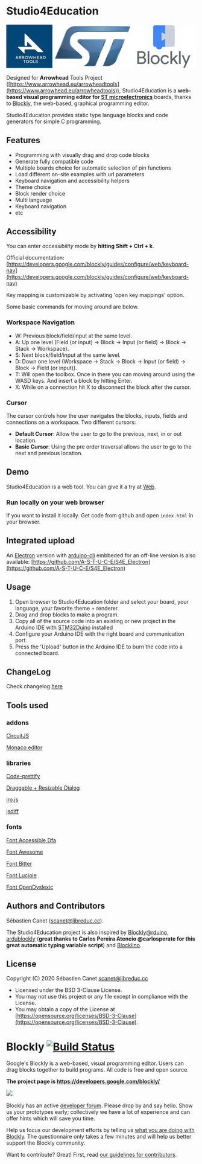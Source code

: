 # Studio4Education
![logo](https://github.com/A-S-T-U-C-E/STudio4Education/blob/master/S4E/media/logos.png)

Designed for **Arrowhead** Tools Project ([https://www.arrowhead.eu/arrowheadtools](https://www.arrowhead.eu/arrowheadtools)), Studio4Education is a **web-based visual programming editor for [ST microelectronics](https://www.st.com)** boards, thanks to [Blockly](https://developers.google.com/blockly/), the web-based, graphical programming editor.

Studio4Education provides static type language blocks and code generators for simple C programming.


## Features

* Programming with visually drag and drop code blocks
* Generate fully compatible code
* Multiple boards choice for automatic selection of pin functions
* Load different on-site examples with url parameters
* Keyboard navigation and accessibility helpers
* Theme choice
* Block render choice
* Multi language
* Keyboard navigation
* etc

## Accessibility

You can enter _accessibility_ mode by **hitting Shift + Ctrl + k**.

Official documentation: [https://developers.google.com/blockly/guides/configure/web/keyboard-nav](https://developers.google.com/blockly/guides/configure/web/keyboard-nav)

Key mapping is customizable by activating 'open key mappings' option.

Some basic commands for moving around are below.  


### Workspace Navigation

-   W: Previous block/field/input at the same level.
-   A: Up one level (Field (or input) -> Block -> Input (or field) -> Block -> Stack -> Workspace).
-   S: Next block/field/input at the same level.
-   D: Down one level (Workspace -> Stack -> Block -> Input (or field) -> Block -> Field (or input)).
-   T: Will open the toolbox. Once in there you can moving around using the WASD keys. And insert a block by hitting Enter.
-   X: While on a connection hit X to disconnect the block after the cursor.

### Cursor 
The cursor controls how the user navigates the blocks, inputs, fields and connections on a workspace. Two different cursors:  

-   **Default Cursor**: Allow the user to go to the previous, next, in or out location.
-   **Basic Cursor**: Using the pre order traversal allows the user to go to the next and previous location.


## Demo

Studio4Education is a web tool. You can give it a try at [Web](https://a-s-t-u-c-e.github.io/Studio4Education/).

### Run locally on your web browser

If you want to install it locally. Get code from github and open `index.html` in your browser.

## Integrated upload

An [Electron](https://www.electronjs.org/) version with [arduino-cli](https://github.com/arduino/arduino-cli) embbeded for an off-line version is also available: [https://github.com/A-S-T-U-C-E/S4E_Electron](https://github.com/A-S-T-U-C-E/S4E_Electron)

## Usage

1. Open browser to Studio4Education folder and select your board, your language, your favorite theme + renderer.
2. Drag and drop blocks to make a program.
3. Copy all of the source code into an existing or new project in the Arduino IDE with [STM32Duino](https://github.com/stm32duino/Arduino_Core_STM32) installed
4. Configure your Arduino IDE with the right board and communication port.
5. Press the 'Upload' button in the Arduino IDE to burn the code into a connected board.

## ChangeLog

Check changelog [here](https://github.com/A-S-T-U-C-E/Studio4Education/blob/master/CHANGELOG.txt)

## Tools used

### addons
[CircuitJS](https://github.com/sharpie7/circuitjs1)

[Monaco editor](https://microsoft.github.io/monaco-editor/)

### libraries

[Code-prettify](https://github.com/googlearchive/code-prettify)

[Draggable + Resizable Dialog](https://github.com/ZulNs/Draggable-Resizable-Dialog)

[iro.js](https://github.com/jaames/iro.js)

[jsdiff](https://github.com/kpdecker/jsdiff)

### fonts

[Font Accessible Dfa](https://github.com/Orange-OpenSource/font-accessible-dfa)

[Font Awesome](https://fontawesome.com/)

[Font Bitter](https://fr.allfont.net/download/bitter/)

[Font Luciole](https://luciole-vision.com/)

[Font OpenDyslexic](https://opendyslexic.org/)


## Authors and Contributors

Sébastien Canet ([scanet@libreduc.cc](scanet@libreduc.cc)).

The Studio4Education project is also inspired by [Blockly@rduino](https://github.com/technologiescollege/Blockly-at-rduino), [ardublockly](https://github.com/carlosperate/ardublockly) (**great thanks to Carlos Pereira Atencio @carlosperate for this great automatic typing variable script**) and [Blocklino](https://github.com/fontainejp/blocklino).


## License

Copyright (C) 2020 Sébastien Canet scanet@libreduc.cc
-   Licensed under the BSD 3-Clause License.
-   You may not use this project or any file except in compliance with the License.
-   You may obtain a copy of the License at [https://opensource.org/licenses/BSD-3-Clause](https://opensource.org/licenses/BSD-3-Clause).

# Blockly [![Build Status]( https://travis-ci.org/google/blockly.svg?branch=master)](https://travis-ci.org/google/blockly)


Google's Blockly is a web-based, visual programming editor.  Users can drag blocks together to build programs.  All code is free and open source.

**The project page is https://developers.google.com/blockly/**

![](https://developers.google.com/blockly/images/sample.png)

Blockly has an active [developer forum](https://groups.google.com/forum/#!forum/blockly). Please drop by and say hello. Show us your prototypes early; collectively we have a lot of experience and can offer hints which will save you time.

Help us focus our development efforts by telling us [what you are doing with Blockly](https://developers.google.com/blockly/registration). The questionnaire only takes
a few minutes and will help us better support the Blockly community.

Want to contribute? Great! First, read [our guidelines for contributors](https://developers.google.com/blockly/guides/modify/contributing).
